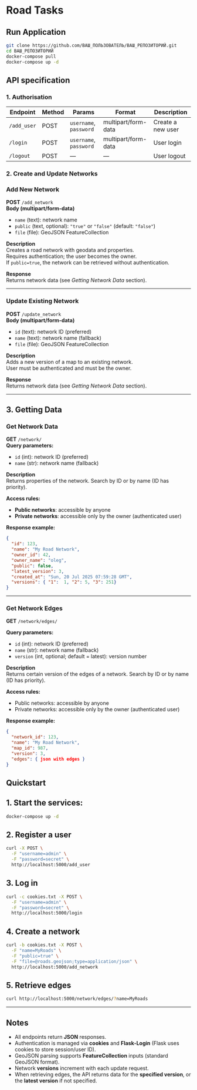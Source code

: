 # Road Tasks

## Run Application

```bash
git clone https://github.com/ВАШ_ПОЛЬЗОВАТЕЛЬ/ВАШ_РЕПОЗИТОРИЙ.git
cd ВАШ_РЕПОЗИТОРИЙ
docker-compose pull
docker-compose up -d
```

## API specification

### 1. Authorisation

| Endpoint    | Method | Params                 | Format              | Description       |
| ----------- | ------ | ---------------------- | ------------------- | ----------------- |
| `/add_user` | POST   | `username`, `password` | multipart/form-data | Create a new user |
| `/login`    | POST   | `username`, `password` | multipart/form-data | User login        |
| `/logout`   | POST   | —                      | —                   | User logout       |

### 2. Create and Update Networks

### Add New Network

**POST** `/add_network`  
**Body (multipart/form-data)**  
- `name` (text): network name  
- `public` (text, optional): `"true"` or `"false"` (default: `"false"`)  
- `file` (file): GeoJSON FeatureCollection  

**Description**  
Creates a road network with geodata and properties.  
Requires authentication; the user becomes the owner.  
If `public=true`, the network can be retrieved without authentication.

**Response**  
Returns network data (see *Getting Network Data* section).

---

### Update Existing Network

**POST** `/update_network`  
**Body (multipart/form-data)**  
- `id` (text): network ID (preferred)  
- `name` (text): network name (fallback)  
- `file` (file): GeoJSON FeatureCollection  

**Description**  
Adds a new version of a map to an existing network.  
User must be authenticated and must be the owner.

**Response**  
Returns network data (see *Getting Network Data* section).

---

## 3. Getting Data ️

### Get Network Data

**GET** `/network/`  
**Query parameters:**
- `id` (int): network ID (preferred)
- `name` (str): network name (fallback)

**Description**  
Returns properties of the network. Search by ID or by name (ID has priority).

**Access rules:**
- **Public networks**: accessible by anyone  
- **Private networks**: accessible only by the owner (authenticated user)

**Response example:**
```json
{
  "id": 123,
  "name": "My Road Network",
  "owner_id": 42,
  "owner_name": "oleg",
  "public": false,
  "latest_version": 3,
  "created_at": "Sun, 20 Jul 2025 07:59:28 GMT",
  "versions": { "1":  1, "2": 5, "3": 251}
}
```

---

### Get Network Edges

**GET** `/network/edges/`

**Query parameters:**
- `id` (int): network ID (preferred)
- `name` (str): network name (fallback)
- `version` (int, optional; default = latest): version number

**Description**  
Returns certain version of the edges of a network. Search by ID or by name (ID has priority).

**Access rules:**
- Public networks: accessible by anyone  
- Private networks: accessible only by the owner (authenticated user)

**Response example:**
```json
{
  "network_id": 123,
  "name": "My Road Network",
  "map_id": 987,
  "version": 3,
  "edges": { json with edges }
}
```

## Quickstart

## 1. Start the services:
```bash
docker-compose up -d
```

## 2. Register a user

```bash
curl -X POST \
  -F "username=admin" \
  -F "password=secret" \
  http://localhost:5000/add_user
```

## 3. Log in

```bash
curl -c cookies.txt -X POST \
  -F "username=admin" \
  -F "password=secret" \
  http://localhost:5000/login
```

## 4. Create a network

```bash
curl -b cookies.txt -X POST \
  -F "name=MyRoads" \
  -F "public=true" \
  -F "file=@roads.geojson;type=application/json" \
  http://localhost:5000/add_network
```

## 5. Retrieve edges

```bash
curl http://localhost:5000/network/edges/?name=MyRoads
```

---

## Notes

- All endpoints return **JSON** responses.  
- Authentication is managed via **cookies** and **Flask‑Login** (Flask uses cookies to store session/user ID).  
- GeoJSON parsing supports **FeatureCollection** inputs (standard GeoJSON format).
- Network **versions** increment with each update request.  
- When retrieving edges, the API returns data for the **specified version**, or the **latest version** if not specified.
